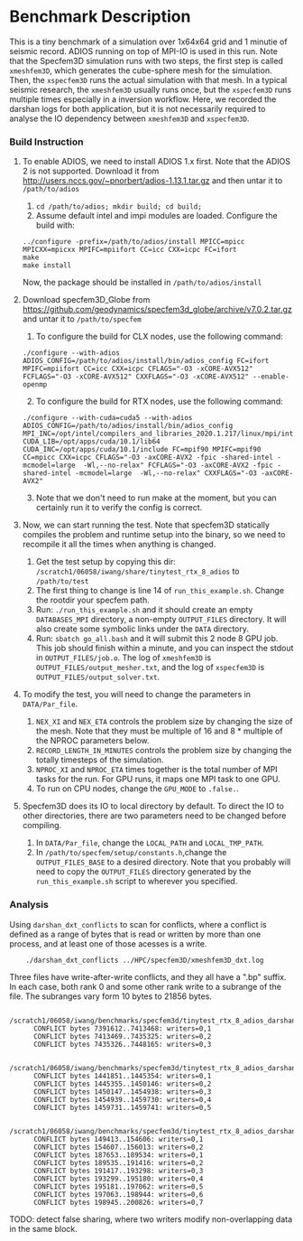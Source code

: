 # Benchmark Description
This is a tiny benchmark of a simulation over 1x64x64 grid and 1 minutie of seismic record. 
ADIOS running on top of MPI-IO is used in this run. 
Note that the Specfem3D simulation runs with two steps, the first step is called `xmeshfem3D`, which generates the cube-sphere mesh for the simulation.
Then, the `xspecfem3D` runs the actual simulation with that mesh. 
In a typical seismic research, the `xmeshfem3D` usually runs once, but the `xspecfem3D` runs multiple times especially in a inversion workflow.
Here, we recorded the darshan logs for both application, but it is not necessarily required to analyse the IO dependency between `xmeshfem3D` and `xspecfem3D`.

### Build Instruction
1. To enable ADIOS, we need to install ADIOS 1.x first. 
Note that the ADIOS 2 is not supported. 
Download it from http://users.nccs.gov/~pnorbert/adios-1.13.1.tar.gz and then untar it to `/path/to/adios`
    1. `cd /path/to/adios; mkdir build; cd build;`
    2. Assume default intel and impi modules are loaded. Configure the build with: 
    ```
    ../configure -prefix=/path/to/adios/install MPICC=mpicc MPICXX=mpicxx MPIFC=mpiifort CC=icc CXX=icpc FC=ifort
    make
    make install
    ```
    Now, the package should be installed in `/path/to/adios/install`
    
2. Download specfem3D_Globe from https://github.com/geodynamics/specfem3d_globe/archive/v7.0.2.tar.gz and untar it to `/path/to/specfem`
    1. To configure the build for CLX nodes, use the following command:
    ```
    ./configure --with-adios ADIOS_CONFIG=/path/to/adios/install/bin/adios_config FC=ifort MPIFC=mpiifort CC=icc CXX=icpc CFLAGS="-O3 -xCORE-AVX512" FCFLAGS="-O3 -xCORE-AVX512" CXXFLAGS="-O3 -xCORE-AVX512" --enable-openmp
    ```
    2. To configure the build for RTX nodes, use the following command:
    ```
    ./configure --with-cuda=cuda5 --with-adios ADIOS_CONFIG=/path/to/adios/install/bin/adios_config MPI_INC=/opt/intel/compilers_and_libraries_2020.1.217/linux/mpi/intel64/include CUDA_LIB=/opt/apps/cuda/10.1/lib64 CUDA_INC=/opt/apps/cuda/10.1/include FC=mpif90 MPIFC=mpif90 CC=mpicc CXX=icpc CFLAGS="-O3 -axCORE-AVX2 -fpic -shared-intel -mcmodel=large  -Wl,--no-relax" FCFLAGS="-O3 -axCORE-AVX2 -fpic -shared-intel -mcmodel=large  -Wl,--no-relax" CXXFLAGS="-O3 -axCORE-AVX2"
    ```
    3. Note that we don't need to run make at the moment, but you can certainly run it to verify the config is correct.

3. Now, we can start running the test. 
Note that specfem3D statically compiles the problem and runtime setup into the binary, so we need to recompile it all the times when anything is changed. 
    1. Get the test setup by copying this dir: `/scratch1/06058/iwang/share/tinytest_rtx_8_adios` to `/path/to/test`
    2. The first thing to change is line 14 of `run_this_example.sh`. Change the rootdir your specfem path.
    3. Run: `./run_this_example.sh`
       and it should create an empty `DATABASES_MPI` directory, a non-empty `OUTPUT_FILES` directory. 
       It will also create some symbolic links under the `DATA` directory.
    4. Run: `sbatch go_all.bash`
       and it will submit this 2 node 8 GPU job. 
       This job should finish within a minute, and you can inspect the stdout in `OUTPUT_FILES/job.o`. 
       The log of `xmeshfem3D` is `OUTPUT_FILES/output_mesher.txt`, and the log of `xspecfem3D` is `OUTPUT_FILES/output_solver.txt`.

4. To modify the test, you will need to change the parameters in `DATA/Par_file`.
    1. `NEX_XI` and `NEX_ETA` controls the problem size by changing the size of the mesh. 
       Note that they must be multiple of 16 and 8 * multiple of the NPROC parameters below. 
    2. `RECORD_LENGTH_IN_MINUTES` controls the problem size by changing the totally timesteps of the simulation.
    3. `NPROC_XI` and `NPROC_ETA` times together is the total number of MPI tasks for the run. 
       For GPU runs, it maps one MPI task to one GPU. 
    4. To run on CPU nodes, change the `GPU_MODE` to `.false.`.
5. Specfem3D does its IO to local directory by default. 
   To direct the IO to other directories, there are two parameters need to be changed before compiling.
    1. In `DATA/Par_file`, change the `LOCAL_PATH` and `LOCAL_TMP_PATH`.
    2. In `/path/to/specfem/setup/constants.h`,change the `OUTPUT_FILES_BASE` to a desired directory. 
       Note that you probably will need to copy the `OUTPUT_FILES` directory generated by the `run_this_example.sh` script to wherever you specified. 

### Analysis

Using  `darshan_dxt_conflicts` to scan for conflicts, where a conflict is defined as a range of bytes that is read or written by more than one process, and at least one of those acesses is a write.

        ./darshan_dxt_conflicts ../HPC/specfem3D/xmeshfem3D_dxt.log
        
Three files have write-after-write conflicts, and they all have a ".bp" suffix. In each case, both rank 0 and some other rank write to a subrange of the file.  The subranges vary form 10 bytes to 21856 bytes.

        /scratch1/06058/iwang/benchmarks/specfem3d/tinytest_rtx_8_adios_darshan/DATABASES_MPI/boundary.bp
          CONFLICT bytes 7391612..7413468: writers=0,1
          CONFLICT bytes 7413469..7435325: writers=0,2
          CONFLICT bytes 7435326..7448165: writers=0,3
        
        /scratch1/06058/iwang/benchmarks/specfem3d/tinytest_rtx_8_adios_darshan/DATABASES_MPI/solver_data_mpi.bp
          CONFLICT bytes 1441851..1445354: writers=0,1
          CONFLICT bytes 1445355..1450146: writers=0,2
          CONFLICT bytes 1450147..1454938: writers=0,3
          CONFLICT bytes 1454939..1459730: writers=0,4
          CONFLICT bytes 1459731..1459741: writers=0,5
        
        /scratch1/06058/iwang/benchmarks/specfem3d/tinytest_rtx_8_adios_darshan/DATABASES_MPI/stacey.bp
          CONFLICT bytes 149413..154606: writers=0,1
          CONFLICT bytes 154607..156013: writers=0,2
          CONFLICT bytes 187653..189534: writers=0,1
          CONFLICT bytes 189535..191416: writers=0,2
          CONFLICT bytes 191417..193298: writers=0,3
          CONFLICT bytes 193299..195180: writers=0,4
          CONFLICT bytes 195181..197062: writers=0,5
          CONFLICT bytes 197063..198944: writers=0,6
          CONFLICT bytes 198945..200826: writers=0,7


TODO: detect false sharing, where two writers modify non-overlapping data in the same block.
